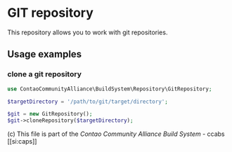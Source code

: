 GIT repository
==============

This repository allows you to work with git repositories.

Usage examples
--------------

### clone a git repository

```php
use ContaoCommunityAlliance\BuildSystem\Repository\GitRepository;

$targetDirectory = '/path/to/git/target/directory';

$git = new GitRepository();
$git->cloneRepository($targetDirectory);
```

(c) This file is part of the *Contao Community Alliance Build System* - ccabs [[si:caps]]
